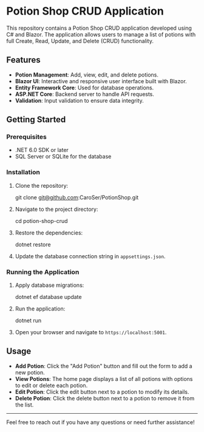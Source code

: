 
# Potion Shop CRUD Application

This repository contains a Potion Shop CRUD application developed using C# and Blazor. The application allows users to manage a list of potions with full Create, Read, Update, and Delete (CRUD) functionality.

## Features

- **Potion Management**: Add, view, edit, and delete potions.
- **Blazor UI**: Interactive and responsive user interface built with Blazor.
- **Entity Framework Core**: Used for database operations.
- **ASP.NET Core**: Backend server to handle API requests.
- **Validation**: Input validation to ensure data integrity.

## Getting Started

### Prerequisites

- .NET 6.0 SDK or later
- SQL Server or SQLite for the database

### Installation

1. Clone the repository:
   
   git clone git@github.com:CaroSer/PotionShop.git
   
2. Navigate to the project directory:
   
   cd potion-shop-crud
   
3. Restore the dependencies:
   
   dotnet restore
   
4. Update the database connection string in `appsettings.json`.

### Running the Application

1. Apply database migrations:
   
   dotnet ef database update
   
2. Run the application:
   
   dotnet run
   
3. Open your browser and navigate to `https://localhost:5001`.

## Usage

- **Add Potion**: Click the "Add Potion" button and fill out the form to add a new potion.
- **View Potions**: The home page displays a list of all potions with options to edit or delete each potion.
- **Edit Potion**: Click the edit button next to a potion to modify its details.
- **Delete Potion**: Click the delete button next to a potion to remove it from the list.

---

Feel free to reach out if you have any questions or need further assistance!
